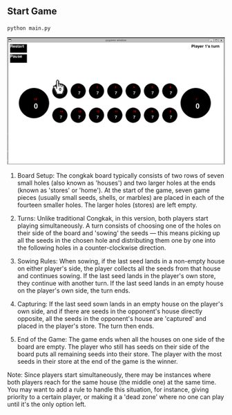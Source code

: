 ## Start Game

```
python main.py
```
![alt text](assets/PyCongkak.png)


1. Board Setup: The congkak board typically consists of two rows of seven small holes (also known as 'houses') and two larger holes at the ends (known as 'stores' or 'home'). At the start of the game, seven game pieces (usually small seeds, shells, or marbles) are placed in each of the fourteen smaller holes. The larger holes (stores) are left empty.

2. Turns: Unlike traditional Congkak, in this version, both players start playing simultaneously. A turn consists of choosing one of the holes on their side of the board and 'sowing' the seeds — this means picking up all the seeds in the chosen hole and distributing them one by one into the following holes in a counter-clockwise direction.

3. Sowing Rules: When sowing, if the last seed lands in a non-empty house on either player's side, the player collects all the seeds from that house and continues sowing. If the last seed lands in the player's own store, they continue with another turn. If the last seed lands in an empty house on the player's own side, the turn ends. 

4. Capturing: If the last seed sown lands in an empty house on the player's own side, and if there are seeds in the opponent's house directly opposite, all the seeds in the opponent's house are 'captured' and placed in the player's store. The turn then ends.

5. End of the Game: The game ends when all the houses on one side of the board are empty. The player who still has seeds on their side of the board puts all remaining seeds into their store. The player with the most seeds in their store at the end of the game is the winner.

Note: Since players start simultaneously, there may be instances where both players reach for the same house (the middle one) at the same time. You may want to add a rule to handle this situation, for instance, giving priority to a certain player, or making it a 'dead zone' where no one can play until it's the only option left.
